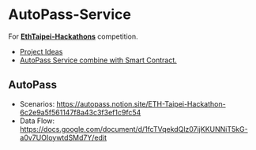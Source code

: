 # AutoPass-Service
For [**EthTaipei-Hackathons**](https://taikai.network/ethtaipei/hackathons/hackathon/prizes) competition.
- [Project Ideas](https://docs.google.com/document/d/1P1IHRy7ix4IYtiTw7-Pmn9gFjAdUsHQrz0ZSRZtfEEE/edit#)
- [AutoPass Service combine with Smart Contract.](https://autopass.notion.site/ETH-Taipei-Hackathon-6c2e9a5f561147f8a43c3f3ef1c9fc54)


## AutoPass
- Scenarios: https://autopass.notion.site/ETH-Taipei-Hackathon-6c2e9a5f561147f8a43c3f3ef1c9fc54
- Data Flow: https://docs.google.com/document/d/1fcTVqekdQlz07ijKKUNNiT5kG-a0v7UOIoywtdSMd7Y/edit
